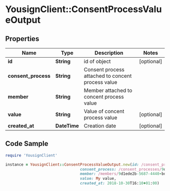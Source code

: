 # YousignClient::ConsentProcessValueOutput

## Properties

Name | Type | Description | Notes
------------ | ------------- | ------------- | -------------
**id** | **String** | id of object | [optional] 
**consent_process** | **String** | Consent process attached to concent process value | 
**member** | **String** | Member attached to concent process value | 
**value** | **String** | Value of concent process value | [optional] 
**created_at** | **DateTime** | Creation date | [optional] 

## Code Sample

```ruby
require 'YousignClient'

instance = YousignClient::ConsentProcessValueOutput.new(id: /consent_process_values/9d1ede2b-5687-4440-bdc8-dd0bc64f668c,
                                 consent_process: /consent_processes/9d1ede2b-5687-4440-bdc8-dd0bc64f668c,
                                 member: /members/9d1ede2b-5687-4440-bdc8-dd0bc64f668c,
                                 value: My value,
                                 created_at: 2018-10-30T16:10+01:00)
```


